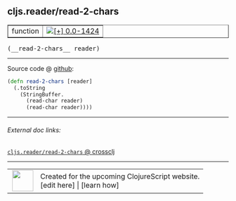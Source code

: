 ## cljs.reader/read-2-chars



 <table border="1">
<tr>
<td>function</td>
<td><a href="https://github.com/cljsinfo/cljs-api-docs/tree/0.0-1424"><img valign="middle" alt="[+] 0.0-1424" title="Added in 0.0-1424" src="https://img.shields.io/badge/+-0.0--1424-lightgrey.svg"></a> </td>
</tr>
</table>


 <samp>
(__read-2-chars__ reader)<br>
</samp>

---







Source code @ [github](https://github.com/clojure/clojurescript/blob/r2511/src/cljs/cljs/reader.cljs#L167-L171):

```clj
(defn read-2-chars [reader]
  (.toString
    (StringBuffer.
      (read-char reader)
      (read-char reader))))
```

<!--
Repo - tag - source tree - lines:

 <pre>
clojurescript @ r2511
└── src
    └── cljs
        └── cljs
            └── <ins>[reader.cljs:167-171](https://github.com/clojure/clojurescript/blob/r2511/src/cljs/cljs/reader.cljs#L167-L171)</ins>
</pre>

-->

---



###### External doc links:

[`cljs.reader/read-2-chars` @ crossclj](http://crossclj.info/fun/cljs.reader.cljs/read-2-chars.html)<br>

---

 <table>
<tr><td>
<img valign="middle" align="right" width="48px" src="http://i.imgur.com/Hi20huC.png">
</td><td>
Created for the upcoming ClojureScript website.<br>
[edit here] | [learn how]
</td></tr></table>

[edit here]:https://github.com/cljsinfo/cljs-api-docs/blob/master/cljsdoc/cljs.reader/read-2-chars.cljsdoc
[learn how]:https://github.com/cljsinfo/cljs-api-docs/wiki/cljsdoc-files

<!--

This information was too distracting to show to readers, but I'll leave it
commented here since it is helpful to:

- pretty-print the data used to generate this document
- and show how to retrieve that data



The API data for this symbol:

```clj
{:ns "cljs.reader",
 :name "read-2-chars",
 :type "function",
 :signature ["[reader]"],
 :source {:code "(defn read-2-chars [reader]\n  (.toString\n    (StringBuffer.\n      (read-char reader)\n      (read-char reader))))",
          :title "Source code",
          :repo "clojurescript",
          :tag "r2511",
          :filename "src/cljs/cljs/reader.cljs",
          :lines [167 171]},
 :full-name "cljs.reader/read-2-chars",
 :full-name-encode "cljs.reader/read-2-chars",
 :history [["+" "0.0-1424"]]}

```

Retrieve the API data for this symbol:

```clj
;; from Clojure REPL
(require '[clojure.edn :as edn])
(-> (slurp "https://raw.githubusercontent.com/cljsinfo/cljs-api-docs/catalog/cljs-api.edn")
    (edn/read-string)
    (get-in [:symbols "cljs.reader/read-2-chars"]))
```

-->
